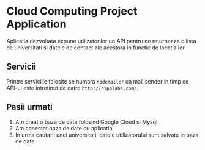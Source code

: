 # Cloud Computing Project Application

Aplicatia dezvoltata expune utilizatorilor un API pentru ce returneaza o lista de universitati si datele de contact ale acestora in functie de locatia lor.

## Servicii

Printre serviciile folosite se numara `nodemailer` ca mail sender in timp ce API-ul este intretinut de catre `http://hipolabs.com/`.

## Pasii urmati

1. Am creat o baza de data folosind Google Cloud si Mysql
2. Am conectat baza de date cu aplicatia
3. In urma cautarii unei universitati, datele utilizatorului sunt salvate in baza de date

